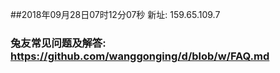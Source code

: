 ##2018年09月28日07时12分07秒 新址: 159.65.109.7
### 兔友常见问题及解答: https://github.com/wanggonging/d/blob/w/FAQ.md
